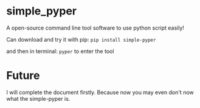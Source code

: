 # simple_pyper
A open-source command line tool software to use python script easily!

Can download and try it with pip:
```pip install simple-pyper```

and then in terminal:
```pyper```
to enter the tool

# Future
I will complete the document firstly. Because now you may even don't now what the simple-pyper is.

